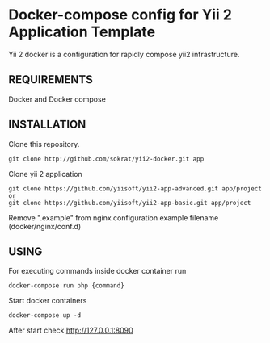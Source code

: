 Docker-compose config for Yii 2 Application Template
===================================
Yii 2 docker is a configuration for rapidly compose yii2 infrastructure.

REQUIREMENTS
------------

Docker and Docker compose

INSTALLATION
------------
Clone this repository. 
~~~
git clone http://github.com/sokrat/yii2-docker.git app
~~~
Clone yii 2 application
~~~
git clone https://github.com/yiisoft/yii2-app-advanced.git app/project
or
git clone https://github.com/yiisoft/yii2-app-basic.git app/project
~~~
Remove ".example" from nginx configuration example filename (docker/nginx/conf.d)

USING
------
For executing commands inside docker container run
~~~
docker-compose run php {command}
~~~
Start docker containers 
~~~
docker-compose up -d
~~~
After start check http://127.0.0.1:8090